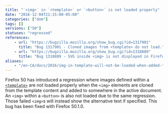 ```yaml
---
title: "`<img>` in `<template>` or `<button>` is not loaded properly"
date: "2016-12-04T21:15:00-05:00"
categories: ["dom"]
tags: []
versions: ["50"]
statuses: "regressed"
references:
    - url: "https://bugzilla.mozilla.org/show_bug.cgi?id=1317901"
      title: "Bug 1317901 - Cloned images from <template> do not load."
    - url: "https://bugzilla.mozilla.org/show_bug.cgi?id=1318889"
      title: "Bug 1318889 - SVG inside <img> is not displayed in Firefox 50"
aliases:
    - "/en-CA/docs/2016/img-in-template-will-not-be-loaded-when-added-to-document/"
---
```

Firefox 50 has introduced a regression where images defined within a [`<template>`](https://developer.mozilla.org/docs/Web/HTML/Element/template) are not loaded properly when the `<img>` elements are cloned from the template content and added to somewhere in the active document. An `<img>` within a `<button>` is also not loaded due to the same regression. Those failed `<img>`s will instead show the alternative text if specified. This bug has been fixed with Firefox 50.1.0.
